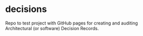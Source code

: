 # decisions
Repo to test project with GitHub pages for creating and auditing Architectural (or software) Decision Records.
